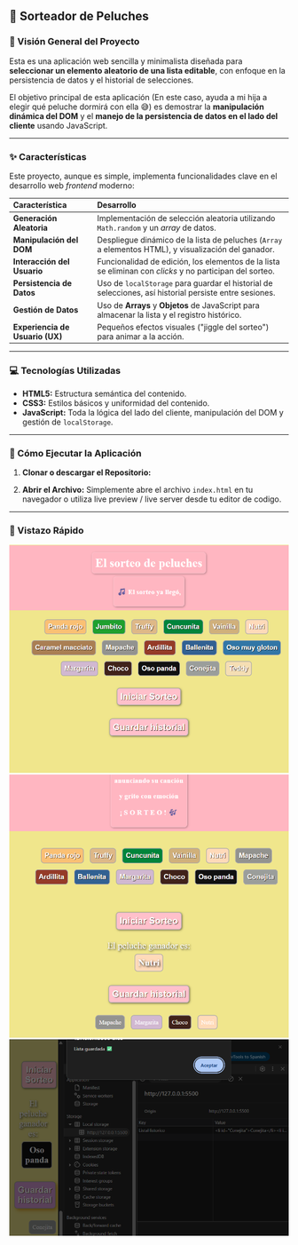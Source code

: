 ## 🧸 Sorteador de Peluches

### 🌟 Visión General del Proyecto

Esta es una aplicación web sencilla y minimalista diseñada para **seleccionar un elemento aleatorio de una lista editable**, con enfoque en la persistencia de datos y el historial de selecciones.

El objetivo principal de esta aplicación (En este caso, ayuda a mi hija a elegir qué peluche dormirá con ella 😅) es demostrar la **manipulación dinámica del DOM** y el **manejo de la persistencia de datos en el lado del cliente** usando JavaScript.

---

### ✨ Características

Este proyecto, aunque es simple, implementa funcionalidades clave en el desarrollo web *frontend* moderno:

| Característica | Desarrollo |
| :--- | :--- |
| **Generación Aleatoria** | Implementación de selección aleatoria utilizando `Math.random` y un *array* de datos. |
| **Manipulación del DOM** | Despliegue dinámico de la lista de peluches (`Array` a elementos HTML), y visualización del ganador. |
| **Interacción del Usuario** | Funcionalidad de edición, los elementos de la lista se eliminan con *clicks* y no participan del sorteo.|
| **Persistencia de Datos** | Uso de `localStorage` para guardar el historial de selecciones, así historial persiste entre sesiones. |
| **Gestión de Datos** | Uso de **Arrays** y **Objetos** de JavaScript para almacenar la lista y el registro histórico. |
| **Experiencia de Usuario (UX)** | Pequeños efectos visuales ("jiggle del sorteo") para animar a la acción. |

---

### 💻 Tecnologías Utilizadas

* **HTML5:** Estructura semántica del contenido.
* **CSS3:** Estilos básicos y uniformidad del contenido.
* **JavaScript:** Toda la lógica del lado del cliente, manipulación del DOM y gestión de `localStorage`.

---

### 🚀 Cómo Ejecutar la Aplicación

1.  **Clonar o descargar el Repositorio:**

2.  **Abrir el Archivo:** Simplemente abre el archivo `index.html` en tu navegador o utiliza live preview / live server desde tu editor de codigo.

---

### 📸 Vistazo Rápido
![Ingreso a la web](assets/init.png)
![Captura del historial](assets/historic.png)
![Captura local Storage](assets/Local.png)